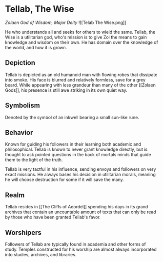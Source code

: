 # Tellab, The Wise
*Zolaen God of Wisdom, Major Deity*
![[Telab The Wise.png]]

He who understands all and seeks for others to wield the same. Tellab, the Wise is a utilitarian god, who's mission is to give Zol the means to gain knowledge and wisdom on their own. He has domain over the knowledge of the world, and how it is grown.

## Depiction
Tellab is depicted as an old humanoid man with flowing robes that dissipate into smoke. His face is blurred and relatively formless, save for a grey beard. While appearing with less grandeur than many of the other [[Zolaen Gods]],  his presence is still awe striking in its own quiet way.

## Symbolism
Denoted by the symbol of an inkwell bearing a small sun-like rune.

## Behavior
Known for guiding his followers in their learning both academic and philosophical. Tellab is known to never grant knowledge directly, but is thought to ask pointed questions in the back of mortals minds that guide them to the light of the truth.

Tellab is very tactful in his influence, sending envoys and followers on very exact missions. He always bases his decision in utilitarian morals, meaning he will choose destruction for some if it will save the many.

## Realm
Tellab resides in [[The Cliffs of Aeordel]] spending his days in its grand archives that contain an uncountable amount of texts that can only be read by those who have been granted Tellab's favor.

## Worshipers
Followers of Tellab are typically found in academia and other forms of study. Temples constructed for his worship are almost always incorporated into studies, archives, and libraries.